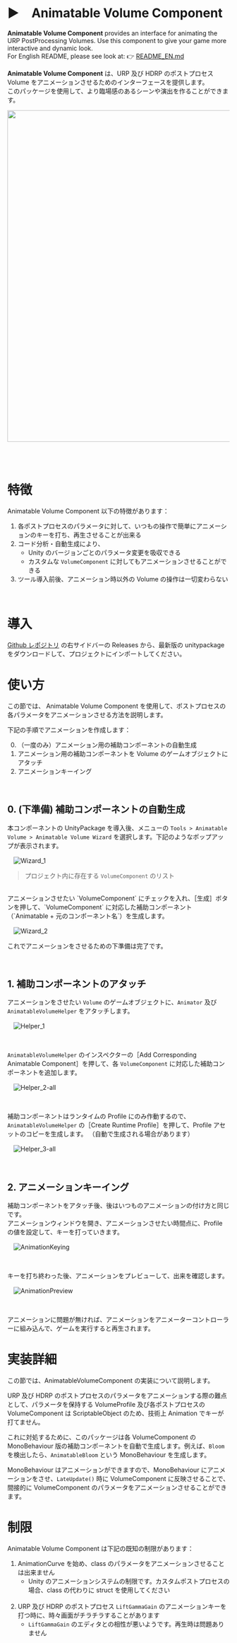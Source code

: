 # ▶　Animatable Volume Component

**Animatable Volume Component** provides an interface for animating the URP PostProcessing Volumes. Use this component to give your game more interactive and dynamic look.
<br/>For English README, please see look at: 👉 [README_EN.md](./README_en.md)

**Animatable Volume Component** は、URP 及び HDRP のポストプロセス Volume をアニメーションさせるためのインターフェースを提供します。<br/>このパッケージを使用して、より臨場感のあるシーンや演出を作ることができます。

<img src="./ReadmeImages/AnimatableVolumeComponent_Logo.png" width="750">

<br/><br/>

# 特徴

Animatable Volume Component 以下の特徴があります：

1. 各ポストプロセスのパラメータに対して、いつもの操作で簡単にアニメーションのキーを打ち、再生させることが出来る
2. コード分析・自動生成により、
   - Unity のバージョンごとのパラメータ変更を吸収できる
   - カスタムな `VolumeComponent` に対してもアニメーションさせることができる
3. ツール導入前後、アニメーション時以外の Volume の操作は一切変わらない

<br/>

# 導入

[Github レポジトリ](https://github.com/cji3bp62000/AnimatableVolumeComponent) の右サイドバーの Releases から、最新版の unitypackage をダウンロードして、プロジェクトにインポートしてください。

# 使い方

この節では、 Animatable Volume Component を使用して、ポストプロセスの各パラメータをアニメーションさせる方法を説明します。

下記の手順でアニメーションを作成します：

0. （一度のみ）アニメーション用の補助コンポーネントの自動生成
1. アニメーション用の補助コンポーネントを Volume のゲームオブジェクトにアタッチ
2. アニメーションキーイング

<br/>

## 0. (下準備) 補助コンポーネントの自動生成

本コンポーネントの UnityPackage を導入後、メニューの `Tools > Animatable Volume > Animatable Volume Wizard` を選択します。下記のようなポップアップが表示されます。

　![Wizard_1](./ReadmeImages/Wizard_1.png)
> プロジェクト内に存在する `VolumeComponent` のリスト

<br/>
アニメーションさせたい `VolumeComponent` にチェックを入れ、［生成］ボタンを押して、`VolumeComponent` に対応した補助コンポーネント（`Animatable + 元のコンポーネント名`）を生成します。

　![Wizard_2](./ReadmeImages/Wizard_2.png)

これでアニメーションをさせるための下準備は完了です。

<br/>

## 1. 補助コンポーネントのアタッチ

アニメーションをさせたい `Volume` のゲームオブジェクトに、`Animator` 及び `AnimatableVolumeHelper` をアタッチします。

　![Helper_1](./ReadmeImages/Helper_1.png)

<br/>

`AnimatableVolumeHelper` のインスペクターの［Add Corresponding Animatable Component］を押して、各 `VolumeComponent` に対応した補助コンポーネントを追加します。

　![Helper_2-all](./ReadmeImages/Helper_2-all.png)

<br/>

補助コンポーネントはランタイムの Profile にのみ作動するので、`AnimatableVolumeHelper` の［Create Runtime Profile］を押して、Profile アセットのコピーを生成します。 （自動で生成される場合があります）

　![Helper_3-all](./ReadmeImages/Helper_3-all.png)

<br/>

## 2. アニメーションキーイング

補助コンポーネントをアタッチ後、後はいつものアニメーションの付け方と同じです。
</br>アニメーションウィンドウを開き、アニメーションさせたい時間点に、Profile の値を設定して、キーを打っていきます。

　![AnimationKeying](./ReadmeImages/AnimationKeying.gif)

<br/>

キーを打ち終わった後、アニメーションをプレビューして、出来を確認します。

　![AnimationPreview](./ReadmeImages/AnimationPreview.gif)

<br/>

アニメーションに問題が無ければ、アニメーションをアニメーターコントローラーに組み込んで、ゲームを実行すると再生されます。

# 実装詳細

この節では、AnimatableVolumeComponent の実装について説明します。

URP 及び HDRP のポストプロセスのパラメータをアニメーションする際の難点として、パラメータを保持する VolumeProfile 及び各ポストプロセスの VolumeComponent は ScriptableObject のため、技術上 Animation でキーが打てません。

これに対処するために、このパッケージは各 VolumeComponent の MonoBehaviour 版の補助コンポーネントを自動で生成します。例えば、`Bloom` を検出したら、`AnimatableBloom` という MonoBehaviour を生成します。

MonoBehaviour はアニメーションができますので、MonoBehaviour にアニメーションをさせ、`LateUpdate()` 時に VolumeComponent に反映させることで、間接的に VolumeComponent のパラメータをアニメーションさせることができます。

# 制限

Animatable Volume Component は下記の既知の制限があります：

1. AnimationCurve を始め、class のパラメータをアニメーションさせることは出来ません
   - Unity のアニメーションシステムの制限です。カスタムポストプロセスの場合、class の代わりに struct を使用してください<br/><br/>
2. URP 及び HDRP のポストプロセス `LiftGammaGain` のアニメーションキーを打つ時に、時々画面がチラチラすることがあります
   - `LiftGammaGain` のエディタとの相性が悪いようです。再生時は問題ありません